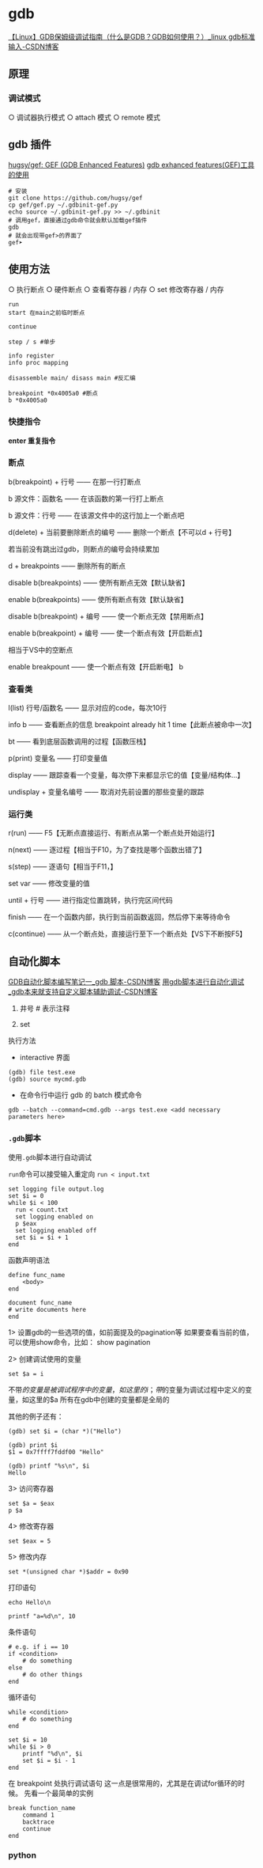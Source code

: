 # gdb
[【Linux】GDB保姆级调试指南（什么是GDB？GDB如何使用？）\_linux gdb标准输入-CSDN博客](https://blog.csdn.net/weixin_45031801/article/details/134399664)


## 原理
### 调试模式
○ 调试器执行模式
○ attach 模式
○ remote 模式



## gdb 插件
[hugsy/gef: GEF (GDB Enhanced Features)](https://github.com/hugsy/gef)
[gdb exhanced features(GEF)工具的使用](https://www.cnblogs.com/liulianzhen99/articles/17824258.html)

```shell
# 安装
git clone https://github.com/hugsy/gef
cp gef/gef.py ~/.gdbinit-gef.py
echo source ~/.gdbinit-gef.py >> ~/.gdbinit
# 调用gef，直接通过gdb命令就会默认加载gef插件
gdb
# 就会出现带gef>的界面了
gef➤
```
## 使用方法

○ 执行断点
○ 硬件断点
○ 查看寄存器 / 内存
○ set 修改寄存器 / 内存

```shell
run
start 在main之前临时断点

continue

step / s #单步

info register
info proc mapping

disassemble main/ disass main #反汇编

breakpoint *0x4005a0 #断点
b *0x4005a0
```

### 快捷指令
**enter 重复指令**


### 断点
b(breakpoint) + 行号 —— 在那一行打断点

b 源文件：函数名 —— 在该函数的第一行打上断点

b 源文件：行号 —— 在该源文件中的这行加上一个断点吧

d(delete) + 当前要删除断点的编号 —— 删除一个断点【不可以d + 行号】

若当前没有跳出过gdb，则断点的编号会持续累加

d + breakpoints —— 删除所有的断点

disable b(breakpoints) —— 使所有断点无效【默认缺省】

enable b(breakpoints) —— 使所有断点有效【默认缺省】

disable b(breakpoint) + 编号 —— 使一个断点无效【禁用断点】

enable b(breakpoint) + 编号 —— 使一个断点有效【开启断点】

相当于VS中的空断点

enable breakpount —— 使一个断点有效【开启断电】
        b
### 查看类
l(list) 行号/函数名 —— 显示对应的code，每次10行

info b —— 查看断点的信息
breakpoint already hit 1 time【此断点被命中一次】

bt —— 看到底层函数调用的过程【函数压栈】

p(print) 变量名 —— 打印变量值

display —— 跟踪查看一个变量，每次停下来都显示它的值【变量/结构体…】

undisplay + 变量名编号 —— 取消对先前设置的那些变量的跟踪

### 运行类
r(run) —— F5【无断点直接运行、有断点从第一个断点处开始运行】

n(next) —— 逐过程【相当于F10，为了查找是哪个函数出错了】

s(step) —— 逐语句【相当于F11，】


set var —— 修改变量的值

until + 行号 —— 进行指定位置跳转，执行完区间代码

finish —— 在一个函数内部，执行到当前函数返回，然后停下来等待命令

c(continue) —— 从一个断点处，直接运行至下一个断点处【VS下不断按F5】

## 自动化脚本

[GDB自动化脚本编写笔记一\_gdb 脚本-CSDN博客](https://blog.csdn.net/kelxLZ/article/details/112411761)
[用gdb脚本进行自动化调试\_gdb本来就支持自定义脚本辅助调试-CSDN博客](https://blog.csdn.net/nirendao/article/details/105910753)

1. 井号 # 表示注释

2. set


执行方法

- interactive 界面
```
(gdb) file test.exe 
(gdb) source mycmd.gdb 
```


- 在命令行中运行 gdb 的 batch 模式命令
```
gdb --batch --command=cmd.gdb --args test.exe <add necessary parameters here> 
```

### `.gdb`脚本
使用`.gdb`脚本进行自动调试

`run`命令可以接受输入重定向
`run < input.txt`

```
set logging file output.log
set $i = 0
while $i < 100
  run < count.txt
  set logging enabled on
  p $eax
  set logging enabled off
  set $i = $i + 1
end
```


函数声明语法
```
define func_name
    <body>
end
```

```
document func_name
# write documents here 
end
```

1> 设置gdb的一些选项的值，如前面提及的pagination等
如果要查看当前的值，可以使用show命令，比如： show pagination

2> 创建调试使用的变量
```
set $a = i 
```
不带$的变量是被调试程序中的变量，如这里的i； 带$的变量为调试过程中定义的变量，如这里的$a
所有在gdb中创建的变量都是全局的

其他的例子还有：
```
(gdb) set $i = (char *)("Hello")

(gdb) print $i
$1 = 0x7ffff7fddf00 "Hello"

(gdb) printf "%s\n", $i
Hello
```

3> 访问寄存器
```
set $a = $eax
p $a
```



4> 修改寄存器
```
set $eax = 5
```



5> 修改内存
```
set *(unsigned char *)$addr = 0x90
```

打印语句
```
echo Hello\n

printf "a=%d\n", 10
```

条件语句
```
# e.g. if i == 10
if <condition>
    # do something 
else 
    # do other things 
end 
```


循环语句
```
while <condition> 
    # do something 
end
```


```
set $i = 10
while $i > 0
    printf "%d\n", $i 
    set $i = $i - 1
end
```


在 breakpoint 处执行调试语句
这一点是很常用的，尤其是在调试for循环的时候。
先看一个最简单的实例

```
break function_name
    command 1
    backtrace
    continue
end
```

### python








